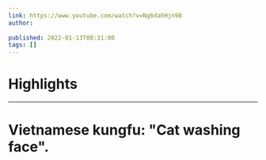 ```yaml
---
link: https://www.youtube.com/watch?v=Ng6dahHjn98
author: 
   
published: 2022-01-13T08:31:00
tags: []
---
```

# Highlights


---
# Vietnamese kungfu: "Cat washing face".

